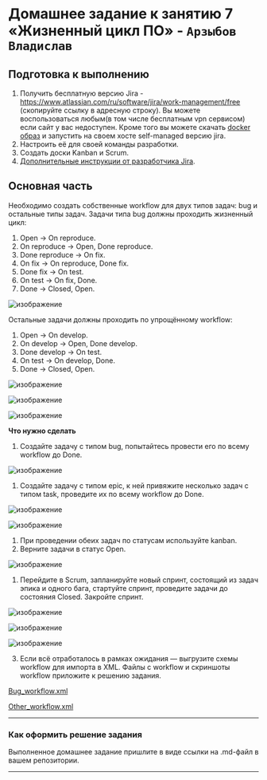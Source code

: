 # Домашнее задание к занятию 7 «Жизненный цикл ПО» - `Арзыбов Владислав`

## Подготовка к выполнению

1. Получить бесплатную версию Jira - https://www.atlassian.com/ru/software/jira/work-management/free (скопируйте ссылку в адресную строку). Вы можете воспользоваться любым(в том числе бесплатным vpn сервисом) если сайт у вас недоступен. Кроме того вы можете скачать [docker образ](https://hub.docker.com/r/atlassian/jira-software/#) и запустить на своем хосте self-managed версию jira.
2. Настроить её для своей команды разработки.
3. Создать доски Kanban и Scrum.
4. [Дополнительные инструкции от разработчика Jira](https://support.atlassian.com/jira-cloud-administration/docs/import-and-export-issue-workflows/).

## Основная часть

Необходимо создать собственные workflow для двух типов задач: bug и остальные типы задач. Задачи типа bug должны проходить жизненный цикл:

1. Open -> On reproduce.
2. On reproduce -> Open, Done reproduce.
3. Done reproduce -> On fix.
4. On fix -> On reproduce, Done fix.
5. Done fix -> On test.
6. On test -> On fix, Done.
7. Done -> Closed, Open.

![изображение](https://github.com/user-attachments/assets/f2ad46fd-7ba5-4095-946a-d31d2c4051eb)


Остальные задачи должны проходить по упрощённому workflow:

1. Open -> On develop.
2. On develop -> Open, Done develop.
3. Done develop -> On test.
4. On test -> On develop, Done.
5. Done -> Closed, Open.

![изображение](https://github.com/user-attachments/assets/dc99fdd7-7b81-4c05-8461-d5444a4f7908)



![изображение](https://github.com/user-attachments/assets/abae5ec6-c4ba-402a-9441-e2a2d6d10f44)

![изображение](https://github.com/user-attachments/assets/9bbc597e-3e71-4c0d-83f0-a9421f548832)


**Что нужно сделать**

1. Создайте задачу с типом bug, попытайтесь провести его по всему workflow до Done.

![изображение](https://github.com/user-attachments/assets/82343b3b-3e58-42cf-992a-5e91c080f112)

1. Создайте задачу с типом epic, к ней привяжите несколько задач с типом task, проведите их по всему workflow до Done.

![изображение](https://github.com/user-attachments/assets/f4fa3c36-a979-48b1-bbfc-d535015b10a4)

![изображение](https://github.com/user-attachments/assets/a15f78d5-d4b9-4743-a0d0-23a5754b1574)

1. При проведении обеих задач по статусам используйте kanban. 
1. Верните задачи в статус Open.

![изображение](https://github.com/user-attachments/assets/f965faa9-59ce-417f-8f53-15c6bcf7199d)

1. Перейдите в Scrum, запланируйте новый спринт, состоящий из задач эпика и одного бага, стартуйте спринт, проведите задачи до состояния Closed. Закройте спринт.

![изображение](https://github.com/user-attachments/assets/0911fd8f-d48f-4cef-a9ff-07bbfe1c550e)

![изображение](https://github.com/user-attachments/assets/9dc9a4ba-07d4-4072-81e0-10729a64340e)

![изображение](https://github.com/user-attachments/assets/cf9b2285-71c4-4609-a073-c54c81a54a67)

3. Если всё отработалось в рамках ожидания — выгрузите схемы workflow для импорта в XML. Файлы с workflow и скриншоты workflow приложите к решению задания.

[Bug_workflow.xml](https://github.com/vladislav-arzybov/HOMEWORK/blob/main/18_Nepreryvnaya_razrabotka_and_integraciya/Bug_workflow.xml)

[Other_workflow.xml](https://github.com/vladislav-arzybov/HOMEWORK/blob/main/18_Nepreryvnaya_razrabotka_and_integraciya/Other_workflow.xml)

---

### Как оформить решение задания

Выполненное домашнее задание пришлите в виде ссылки на .md-файл в вашем репозитории.

---
